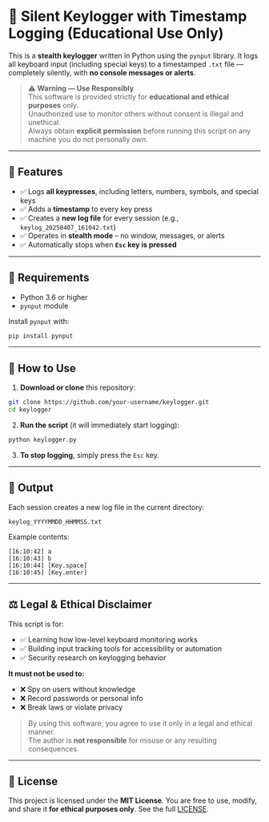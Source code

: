 # 🔐 Silent Keylogger with Timestamp Logging (Educational Use Only)

This is a **stealth keylogger** written in Python using the `pynput` library. It logs all keyboard input (including special keys) to a timestamped `.txt` file — completely silently, with **no console messages or alerts**.

> ⚠️ **Warning — Use Responsibly**  
> This software is provided strictly for **educational and ethical purposes** only.  
> Unauthorized use to monitor others without consent is illegal and unethical.  
> Always obtain **explicit permission** before running this script on any machine you do not personally own.

---

## 🧩 Features

- ✅ Logs **all keypresses**, including letters, numbers, symbols, and special keys  
- ✅ Adds a **timestamp** to every key press  
- ✅ Creates a **new log file** for every session (e.g., `keylog_20250407_161042.txt`)  
- ✅ Operates in **stealth mode** – no window, messages, or alerts  
- ✅ Automatically stops when **`Esc` key is pressed**  

---

## 🔧 Requirements

- Python 3.6 or higher  
- `pynput` module  

Install `pynput` with:

```bash
pip install pynput
```

---

## 🚀 How to Use

1. **Download or clone** this repository:

```bash
git clone https://github.com/your-username/keylogger.git
cd keylogger
```

2. **Run the script** (it will immediately start logging):

```bash
python keylogger.py
```

3. **To stop logging**, simply press the `Esc` key.

---

## 📁 Output

Each session creates a new log file in the current directory:

```
keylog_YYYYMMDD_HHMMSS.txt
```

Example contents:

```
[16:10:42] a
[16:10:43] b
[16:10:44] [Key.space]
[16:10:45] [Key.enter]
```

---

## ⚖️ Legal & Ethical Disclaimer

This script is for:

- ✅ Learning how low-level keyboard monitoring works  
- ✅ Building input tracking tools for accessibility or automation  
- ✅ Security research on keylogging behavior  

**It must not be used to:**

- ❌ Spy on users without knowledge  
- ❌ Record passwords or personal info  
- ❌ Break laws or violate privacy  

> By using this software, you agree to use it only in a legal and ethical manner.  
> The author is **not responsible** for misuse or any resulting consequences.

---

## 🪪 License

This project is licensed under the **MIT License**. You are free to use, modify, and share it **for ethical purposes only**.
See the full [LICENSE](LICENSE).
